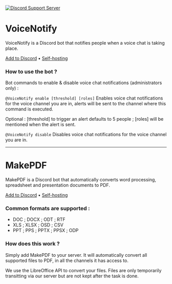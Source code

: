 [![Discord Support Server](https://img.shields.io/discord/690172711770652779?color=5865F2&label=support%20server&logo=discord&logoColor=fff&style=for-the-badge)](https://discord.gg/8yCBHZ45js)

# VoiceNotify

VoiceNotify is a Discord bot that notifies people when a voice chat is taking place.

[Add to Discord](https://discord.com/oauth2/authorize?client_id=712670038267789352&scope=bot&permissions=150528)  •  [Self-hosting](https://github.com/vpctorr/DiscordBots/tree/main/VoiceNotify)

### How to use the bot ?

Bot commands to enable & disable voice chat notifications (administrators only) :

`@VoiceNotify enable [threshold] [roles]`
Enables voice chat notifications for the voice channel you are in, alerts will be sent to the channel where this command is executed.

Optional : [threshold] to trigger an alert defaults to 5 people ; [roles] will be mentioned when the alert is sent.

`@VoiceNotify disable`
Disables voice chat notifications for the voice channel you are in.

---

# MakePDF

MakePDF is a Discord bot that automatically converts word processing, spreadsheet and presentation documents to PDF.

[Add to Discord](https://discord.com/oauth2/authorize?client_id=932278614911766599&scope=bot&permissions=52224)  •  [Self-hosting](https://github.com/vpctorr/DiscordBots/tree/main/MakePDF)

### Common formats are supported :

- DOC ; DOCX ; ODT ; RTF
- XLS ; XLSX ; OSD ; CSV
- PPT ; PPS ; PPTX ; PPSX ; ODP

### How does this work ?

Simply add MakePDF to your server. It will automatically convert all supported files to PDF, in all the channels it has access to.

We use the LibreOffice API to convert your files. Files are only temporarily transitting via our server but are not kept after the task is done.
